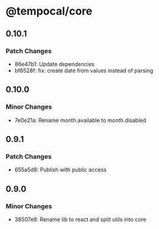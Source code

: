 # @tempocal/core

## 0.10.1

### Patch Changes

- 86e47b1: Update dependencies
- bf6528f: fix: create date from values instead of parsing

## 0.10.0

### Minor Changes

- 7e0e21a: Rename month.available to month.disabled

## 0.9.1

### Patch Changes

- 655a5d8: Publish with public access

## 0.9.0

### Minor Changes

- 38507e8: Rename lib to react and split utils into core
